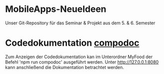 # MobileApps-NeueIdeen
Unser Git-Repository für das Seminar &amp; Projekt aus dem 5. &amp; 6. Semester

# Codedokumentation [compodoc](https://github.com/compodoc/compodoc)
Zum Anzeigen der Codedokumentation kan im Unterordner MyFood der Befehl 
'npm run compodoc'
ausgeführt werden. Unter http://127.0.0.1:8080 kann anschließend die Dokumentation betrachtet werden.
